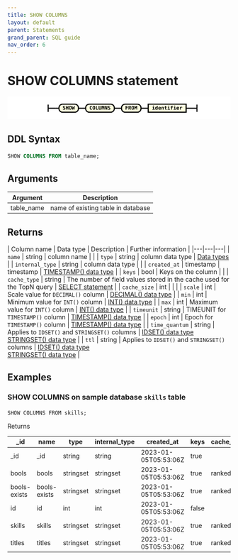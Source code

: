 ```yaml
---
title: SHOW COLUMNS
layout: default
parent: Statements
grand_parent: SQL guide
nav_order: 6
---
```


# SHOW COLUMNS statement

![expr](/assets/images/sql-guide/show_columns.svg)

## DDL Syntax

```sql
SHOW COLUMNS FROM table_name;
```

## Arguments

| Argument | Description |
|---|---|
| table_name | name of existing table in database |

## Returns

| Column name | Data type | Description | Further information |
|---|---|---|
| `name` | string | column name |  |
| `type` | string | column data type | [Data types](/docs/sql-guide/data-types/data-types-home) |
| `internal_type` | string | column data type |  |
| `created_at` | timestamp | timestamp | [TIMESTAMP() data type](/docs/sql-guide/data-types/data-type-timestamp) |
| `keys` | bool | Keys on the column |  |
| `cache_type` | string | The number of field values stored in the cache used for the TopN query | [SELECT statement](/docs/sql-guide/statements/statement-select) |
| `cache_size` | int |  |  |
| `scale` | int | Scale value for `DECIMAL()` column | [DECIMAL() data type](/docs/sql-guide/data-types/data-type-decimal) |
| `min` | int | Minimum value for `INT()` column | [INT() data type](/docs/sql-guide/data-types/data-type-int) |
| `max` | int | Maximum value for `INT()` column | [INT() data type](/docs/sql-guide/data-types/data-type-int) |
| `timeunit` | string | TIMEUNIT for `TIMESTAMP()` column | [TIMESTAMP() data type](/docs/sql-guide/data-types/data-type-timestamp) |
| `epoch` | int | Epoch for `TIMESTAMP()` column | [TIMESTAMP() data type](/docs/sql-guide/data-types/data-type-timestamp) |
| `time_quantum` | string | Applies to `IDSET()` and `STRINGSET()` columns | [IDSET() data type](/docs/sql-guide/data-types/data-type-idset)<br/>[STRINGSET() data type](/docs/sql-guide/data-types/data-type-stringset) |
| `ttl` | string | Applies to `IDSET()` and `STRINGSET()` columns | [IDSET() data type](/docs/sql-guide/data-types/data-type-idset)<br/>[STRINGSET() data type](/docs/sql-guide/data-types/data-type-stringset) |

## Examples

### SHOW COLUMNS on sample database `skills` table

```
SHOW COLUMNS FROM skills;
```

Returns

|_id | name | type | internal_type | created_at | keys | cache_type | cache_size | scale | min | max | timeunit | epoch | timequantum | ttl |
|---|---|---|---|---|---|---|---|---|---|---|---|---|---|---|
| _id | _id | string | string | 2023-01-05T05:53:06Z | true |  | 0 | 0 | 0 | 0 |  | 0 |  | 0s |
| bools | bools | stringset | stringset | 2023-01-05T05:53:06Z | true | ranked | 50000 | 0 | 0 | 0 |  | 0 |  | 0s |
| bools-exists | bools-exists | stringset | stringset | 2023-01-05T05:53:06Z | true | ranked | 50000 | 0 | 0 | 0 |  | 0 |  | 0s |
| id | id | int | int | 2023-01-05T05:53:06Z | false |  | 0 | 0 | -9223372036854776000 | 9223372036854776000 |  | 0 |  | 0s |
| skills | skills | stringset | stringset | 2023-01-05T05:53:06Z | true | ranked | 50000 | 0 | 0 | 0 |  | 0 |  | 0s |
| titles | titles | stringset | stringset | 2023-01-05T05:53:06Z | true | ranked | 50000 | 0 | 0 | 0 |  | 0 |  | 0s |
